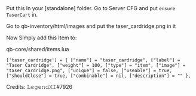 ##
Put this In your [standalone] folder. 
Go to Server CFG and put `ensure TaserCart` in.

Go to qb-inventory/html/images and put the taser_cardridge.png in it

Now Simply add this Item to:

qb-core/shared/items.lua

`['taser_cardridge'] = {
                    ["name"] = "taser_cardridge",
                    ["label"] = "Taser Cardridge",
                    ["weight"] = 100,
                    ["type"] = "item",
                    ["image"] = "taser_cardridge.png",
                    ["unique"] = false,
                    ["useable"] = true,
                    ["shouldClose"] = true,
                    ["combinable"] = nil,
                    ["description"] = ""
                },`

Credits: 𝙻𝚎𝚐𝚎𝚗𝚍𝚇𝙸#7926
